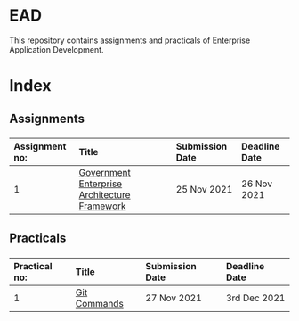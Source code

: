 # EAD
This repository contains assignments and practicals of Enterprise Application Development.
###
# Index
## Assignments
###
| Assignment no:      | Title                   | Submission Date                   | Deadline Date                   |
| :---            |  :---                               | :---                   | :---                   |
| 1                   | [Government Enterprise Architecture Framework](https://github.com/kusalmagar/EAD/tree/master/Assignment/Assignment-01)       | 25 Nov 2021                   | 26 Nov 2021                   |


###
###
## Practicals
###
| Practical no:            | Title            | Submission Date            | Deadline Date            |
| :---            | :---            | :---            | :---            |
| 1                | [Git Commands](https://github.com/kusalmagar/EAD/tree/master/Practical/Lab1)            | 27 Nov 2021           | 3rd Dec 2021          |